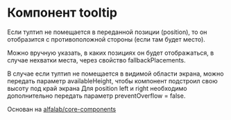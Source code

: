 # Компонент tooltip

Если тултип не помещается в переданной позиции (position), то он отобразится с противоположной стороны (если там будет место).

Можно вручную указать, в каких позициях он будет отображаться, в случае нехватки места, через свойство fallbackPlacements.

В случае если тултип не помещается в видимой области экрана, можно передать параметр availableHeight, чтобы компонент подстроил свою высоту под край экрана Для position left и right необходимо дополнительно передать параметр preventOverflow = false.

Основан на  [alfalab/core-components](https://github.com/alfa-laboratory/core-components)